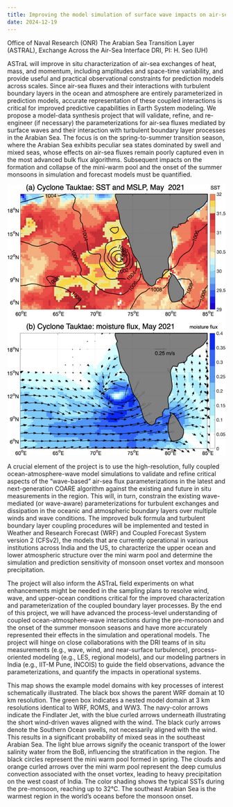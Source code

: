 ```yaml
---
title: Improving the model simulation of surface wave impacts on air-sea fluxes, turbulent boundary layers, and their impacts on Indian monsoons in the Arabian Sea
date: 2024-12-19
---
```


Office of Naval Research (ONR) The Arabian Sea Transition Layer (ASTRAL), Exchange Across the Air-Sea Interface DRI, PI: H. Seo (UH)
<!--more-->

ASTraL will improve in situ characterization of air-sea exchanges of heat, mass, and momentum, including amplitudes and space-time variability, and provide useful and practical observational constraints for prediction models across scales. Since air-sea fluxes and their interactions with turbulent boundary layers in the ocean and atmosphere are entirely parameterized in prediction models, accurate representation of these coupled interactions is critical for improved predictive capabilities in Earth System modeling. We propose a model-data synthesis project that will validate, refine, and re-engineer (if necessary) the parameterizations for air-sea fluxes mediated by surface waves and their interaction with turbulent boundary layer processes in the Arabian Sea. The focus is on the spring-to-summer transition season, where the Arabian Sea exhibits peculiar sea states dominated by swell and mixed seas, whose effects on air-sea fluxes remain poorly captured even in the most advanced bulk flux algorithms. Subsequent impacts on the formation and collapse of the mini-warm pool and the onset of the summer monsoons in simulation and forecast models must be quantified.

![ASTRAL](astral.png)

A crucial element of the project is to use the high-resolution, fully coupled ocean-atmosphere-wave model simulations to validate and refine critical aspects of the “wave-based” air-sea flux parameterizations in the latest and next-generation COARE algorithm against the existing and future in situ measurements in the region. This will, in turn, constrain the existing wave-mediated (or wave-aware) parameterizations for turbulent exchanges and dissipation in the oceanic and atmospheric boundary layers over multiple winds and wave conditions. The improved bulk formula and turbulent boundary layer coupling procedures will be implemented and tested in Weather and Research Forecast (WRF) and Coupled Forecast System version 2 (CFSv2), the models that are currently operational in various institutions across India and the US, to characterize the upper ocean and lower atmospheric structure over the mini warm pool and determine the simulation and prediction sensitivity of monsoon onset vortex and monsoon precipitation.

The project will also inform the ASTraL field experiments on what enhancements might be needed in the sampling plans to resolve wind, wave, and upper-ocean conditions critical for the improved characterization and parameterization of the coupled boundary layer processes. By the end of this project, we will have advanced the process-level understanding of coupled ocean-atmosphere-wave interactions during the pre-monsoon and the onset of the summer monsoon seasons and have more accurately represented their effects in the simulation and operational models. The project will hinge on close collaborations with the DRI teams of in situ measurements (e.g., wave, wind, and near-surface turbulence), process-oriented modeling (e.g., LES, regional models), and our modeling partners in India (e.g., IIT-M Pune, INCOIS) to guide the field observations, advance the parameterizations, and quantify the impacts in operational systems.

This map shows the example model domains with key processes of interest schematically illustrated. The black box shows the parent WRF domain at 10 km resolution. The green box indicates a nested model domain at 3 km resolutions identical to WRF, ROMS, and WW3. The navy-color arrows indicate the Findlater Jet, with the blue curled arrows underneath illustrating the short wind-driven waves aligned with the wind. The black curly arrows denote the Southern Ocean swells, not necessarily aligned with the wind. This results in a significant probability of mixed seas in the southeast Arabian Sea. The light blue arrows signify the oceanic transport of the lower salinity water from the BoB, influencing the stratification in the region. The black circles represent the mini warm pool formed in spring. The clouds and orange curled arrows over the mini warm pool represent the deep cumulus convection associated with the onset vortex, leading to heavy precipitation on the west coast of India. The color shading shows the typical SSTs during the pre-monsoon, reaching up to 32°C. The southeast Arabian Sea is the warmest region in the world’s oceans before the monsoon onset.
